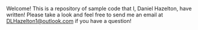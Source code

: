 Welcome!
This is a repository of sample code that I, Daniel Hazelton, have written!
Please take a look and feel free to send me an email at DLHazelton1@outlook.com if you have a question!
